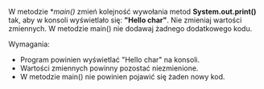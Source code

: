 W metodzie **main()* zmień kolejność wywołania metod **System.out.print()** tak,
aby w konsoli wyświetlało się: **"Hello char"**.
Nie zmieniaj wartości zmiennych. W metodzie main() nie dodawaj żadnego dodatkowego kodu.

Wymagania:

- Program powinien wyświetlać "Hello char" na konsoli.
- Wartości zmiennych powinny pozostać niezmienione.
- W metodzie main() nie powinien pojawić się żaden nowy kod.
